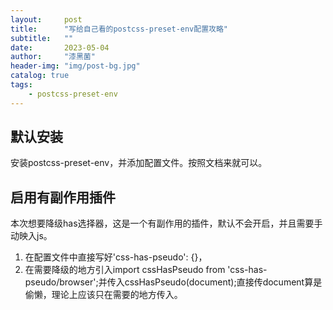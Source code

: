 ```yaml
---
layout:     post
title:      "写给自己看的postcss-preset-env配置攻略"
subtitle:   ""
date:       2023-05-04
author:     "漆黑菌"
header-img: "img/post-bg.jpg"
catalog: true
tags:
    - postcss-preset-env
---
```


## 默认安装

安装postcss-preset-env，并添加配置文件。按照文档来就可以。

## 启用有副作用插件

本次想要降级has选择器，这是一个有副作用的插件，默认不会开启，并且需要手动映入js。

1. 在配置文件中直接写好'css-has-pseudo': {}，
2. 在需要降级的地方引入import cssHasPseudo from 'css-has-pseudo/browser';并传入cssHasPseudo(document);直接传document算是偷懒，理论上应该只在需要的地方传入。
